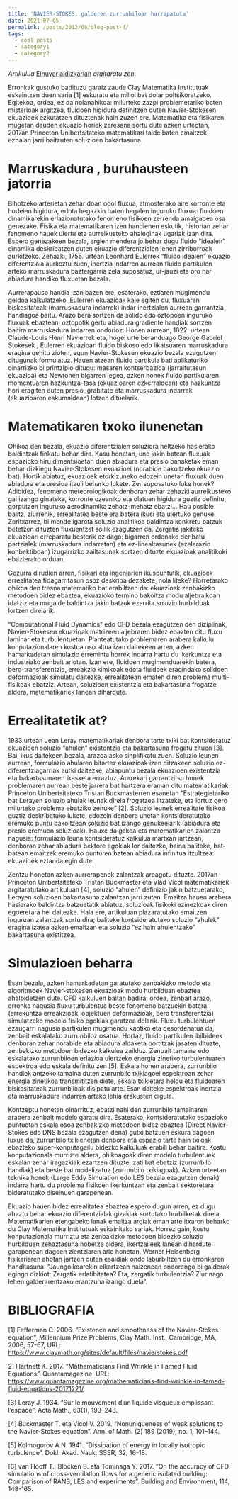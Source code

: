 ```yaml
---
title: 'NAVIER-STOKES: galderen zurrunbiloan harrapatuta'
date: 2021-07-05
permalink: /posts/2012/08/blog-post-4/
tags:
  - cool posts
  - category1
  - category2
---
```


<i>Artikulua</i> [Elhuyar aldizkarian](https://aldizkaria.elhuyar.eus/gai-librean/navier-stokes-galderen-zurrunbiloan-harrapatuta2/) <i>argitaratu zen</i>.


Erronkak gustuko badituzu garaiz zaude Clay Matematika Institutuak eskaintzen duen saria [1] eskuratu eta milioi bat dolar poltsikoratzeko. Egitekoa, ordea, ez da nolanahikoa: milurteko zazpi problemetariko baten misterioak argitzea, fluidoen higidura definitzen duten Navier-Stokesen ekuazioek ezkutatzen dituztenak hain zuzen ere. Matematika eta fisikaren mugetan dauden ekuazio horiek zeresana sortu dute azken urteotan, 2017an Princeton Unibertsitateko matematikari talde baten emaitzek ezbaian jarri baitzuten soluzioen bakartasuna.

Marruskadura , buruhausteen jatorria
======

Bihotzeko arterietan zehar doan odol fluxua, atmosferako aire korronte eta hodeien higidura, edota hegazkin baten hegalen inguruko fluxua: fluidoen dinamikarekin erlazionatutako fenomeno fisikoen zerrenda amaigabea osa genezake. Fisika eta matematikaren izen handienen eskutik, historian zehar fenomeno hauek ulertu eta aurreikusteko ahaleginak ugariak izan dira. Espero genezakeen bezala, argien mendera jo behar dugu fluido “idealen” dinamika deskribatzen duten ekuazio diferentzialen lehen zirriborroak aurkitzeko. Zehazki, 1755. urtean Leonhard Eulerrek “fluido idealen” ekuazio diferentziala aurkeztu zuen, inertzia indarren aurrean fluido partikulen arteko marruskadura baztergarria zela suposatuz, ur-jauzi eta oro har abiadura handiko fluxuetan bezala.

Aurrerapauso handia izan bazen ere, esaterako, eztiaren mugimendu geldoa kalkulatzeko, Eulerren ekuazioak kale egiten du, fluxuaren biskositateak (marruskadura indarrek) indar inertzialen aurrean garrantzia handiagoa baitu. Arazo bera sortzen da solido edo oztopoen inguruko fluxuak ebaztean, oztopotik gertu abiadura gradiente handiak sortzen baitira marruskadura indarren ondorioz. Honen aurrean, 1822. urtean Claude-Louis Henri Navierrek eta, hogei urte beranduago George Gabriel Stokesek , Eulerren ekuazioari fluido biskoso edo likatsuaren marruskadura eragina gehitu zioten, egun Navier-Stokesen ekuazio bezala ezagutzen ditugunak formulatuz. Hauen atzean fluido partikula bati aplikaturiko oinarrizko bi printzipio ditugu: masaren kontserbazioa (jarraitutasun ekuazioa) eta Newtonen bigarren legea, azken honek fluido partikularen momentuaren hazkuntza-tasa (ekuazioaren ezkerraldean) eta hazkuntza hori eragiten duten presio, grabitate eta marruskadura indarrak (ekuazioaren eskumaldean) lotzen dituelarik.


Matematikaren txoko ilunenetan
======

Ohikoa den bezala, ekuazio diferentzialen soluziora heltzeko hasierako baldintzak finkatu behar dira. Kasu honetan, une jakin batean fluxuak espazioko hiru dimentsioetan duen abiadura eta presio banaketak eman behar dizkiegu Navier-Stokesen ekuazioei (norabide bakoitzeko ekuazio bat). Hortik abiatuz, ekuazioek etorkizuneko edozein unetan fluxuak duen abiadura eta presioa itzuli beharko lukete. Zer suposatuko luke honek? Adibidez, fenomeno meteorologikoak denboran zehar zehazki aurreikusteko gai izango ginateke, korronte ozeaniko eta olatuen higidura guztiz definitu, gorputzen inguruko aerodinamika zehatz-mehatz ebatzi…  Hau posible balitz, ziurrenik, errealitatea beste era batera ikusi eta ulertuko genuke. Zoritxarrez, bi mende igarota soluzio analitikoa baldintza konkretu batzuk betetzen dituzten fluxuentzat soilik ezagutzen da. Zergatia jakiteko ekuazioari erreparatu besterik ez dago: bigarren ordenako deribatu partzialek (marruskadura indarretan) eta ez-linealtasunek (azelerazio konbektiboan) izugarrizko zailtasunak sortzen dituzte ekuazioak analitikoki ebazterako orduan.

Gezurra dirudien arren, fisikari eta ingeniarien ikuspuntutik, ekuazioek errealitatea fidagarritasun osoz deskriba dezakete, nola liteke? Horretarako ohikoa den tresna matematiko bat erabiltzen da: ekuazioak zenbakizko metodoen bidez ebaztea, ekuazioko termino bakoitza modu aljebraikoan idatziz eta mugalde baldintza jakin batzuk ezarrita soluzio hurbilduak lortzen direlarik.

“Computational Fluid Dynamics” edo CFD bezala ezagutzen den diziplinak, Navier-Stokesen ekuazioak matrizeen aljebraren bidez ebazten ditu fluxu laminar eta turbulentuetan. Planteatutako problemaren arabera kalkulu konputazionalaren kostua oso altua izan daitekeen arren, azken hamarkadetan simulazio erreminta horrek indarra hartu du ikerkuntza eta industriako zenbait arlotan. Izan ere, fluidoen mugimenduarekin batera, bero-transferentzia, erreakzio kimikoak edota fluidoek eragindako solidoen deformazioak simulatu daitezke, errealitatean ematen diren problema multi-fisikoak ebatziz. Artean, soluzioen existentzia eta bakartasuna frogatze aldera, matematikariek lanean dihardute.

Errealitatetik at?
======

1933.urtean Jean Leray matematikariak denbora tarte txiki bat kontsideratuz ekuazioen soluzio “ahulen” existentzia eta bakartasuna frogatu zituen [3]. Bai, ikus daitekeen bezala, arazoa asko sinplifikatu zuen. Soluzio leunen aurrean, formulazio ahularen bitartez ekuazioak izan ditzakeen soluzio ez-diferentziagarriak aurki daitezke, abiapuntu bezala ekuazioen existentzia eta bakartasunaren ikasketa erraztuz. Aurrekari garrantzitsu honek problemaren aurrean beste jarrera bat hartzera eraman ditu matematikariak, Princeton Unibertsitateko Tristan Buckmasterren esanetan “Estrategietariko bat Lerayen soluzio ahulak leunak direla frogatzea litzateke, eta lortuz gero milurteko problema ebatziko zenuke” [2]. Soluzio leunek errealitate fisikoa guztiz deskribatuko lukete, edozein denbora unetan kontsideratutako eremuko puntu bakoitzean soluzio bat izango genukeelarik (abiadura eta presio eremuen soluzioak). Hauxe da gakoa eta matematikarien zalantza nagusia: formulazio leuna kontsideratuz kalkulua martxan jartzean, denboran zehar abiadura bektore egokiak lor daitezke, baina baliteke, bat-batean emaitzek eremuko punturen batean abiadura infinitua itzultzea: ekuazioek eztanda egin dute.

Zentzu honetan azken aurrerapenek zalantzak areagotu dituzte. 2017an Princeton Unibertsitateko Tristan Buckmaster eta Vlad Vicol matematikariek argitaratutako artikuluan [4], soluzio “ahulen” definizio jakin batzuetarako, Lerayen soluzioen bakartasuna zalantzan jarri zuten. Emaitza hauen arabera hasierako baldintza batzuetatik abiatuz, soluzioak fisikoki ezinezkoak diren egoeretara hel daitezke. Hala ere, artikuluan plazaratutako emaitzen inguruan zalantzak sortu dira; baliteke kontsideratutako soluzio “ahulek” eragina izatea azken emaitzan eta soluzio “ez hain ahulentzako” bakartasuna existitzea.

Simulazioen beharra
======

Esan bezala, azken hamarkadetan garatutako zenbakizko metodo eta algoritmoek Navier-stokesen ekuazioak modu hurbilduan ebaztea ahalbidetzen dute. CFD kalkuluen baitan badira, ordea, zenbait arazo, erronka nagusia fluxu turbulentua beste fenomeno batzuekin batera (errekuntza erreakzioak, objektuen deformazioak, bero transferentzia) simulatzeko modelo fisiko egokiak garatzea delarik. Fluxu turbulentuen ezaugarri nagusia partikulen mugimendu kaotiko eta desordenatua da, zenbait eskalatako zurrunbiloz osatua. Hortaz, fluido partikulen ibilbideek denboran zehar norabide eta abiadura aldaketa bortitzak jasaten dituzte, zenbakizko metodoen bidezko kalkulua zailduz. Zenbait tamaina edo eskalatako zurrunbiloen erlazioa ulertzeko energia zinetiko turbulentuaren espektroa edo eskala definitu zen [5]. Eskala honen arabera, zurrunbilo handiek antzeko tamaina duten zurrunbilo txikiagoei espektroan zehar energia zinetikoa transmititzen diete, eskala txikietara heldu eta fluidoaren biskositateak zurrunbiloak disipatu arte. Esan daiteke espektroak inertzia eta marruskadura indarren arteko lehia erakusten digula.

Kontzeptu honetan oinarrituz, ebatzi nahi den zurrunbilo tamainaren arabera zenbait modelo garatu dira. Esaterako, kontsideratutako espazioko puntuetan eskala osoa zenbakizko metodoen bidez ebaztea (Direct Navier-Stokes edo DNS bezala ezagutzen dena) gutxi batzuen eskura dagoen luxua da, zurrunbilo txikienetan denbora eta espazio tarte hain txikiak ebazteko super-konputagailu bidezko kalkuluak erabili behar baitira. Kostu konputazionala murrizte aldera, ohikoagoak diren modelo turbulentuek eskalan zehar iragazkiak ezartzen dituzte, zati bat ebatziz (zurrunbilo handiak) eta beste bat modelizatuz (zurrunbilo txikiagoak). Azken urteetan teknika honek (Large Eddy Simulation edo LES bezala ezagutzen denak) indarra hartu du problema fisikoen ikerkuntzan eta zenbait sektoretara bideratutako diseinuen garapenean.

Ekuazio hauen bidez errealitatea ebaztea espero dugun arren, ez dugu ahaztu behar ekuazio diferentzialak gizakiak sortutako hurbilketak direla. Matematikarien etengabeko lanak emaitza argiak eman arte itxaron beharko du Clay Matematika Institutuak eskainitako sariak. Horrez gain, kostu konputazionala murriztu eta zenbakizko metodoen bidezko soluzio hurbilduen zehaztasuna hobetze aldera, ikertzaileek lanean dihardute garapenean dagoen zientziaren arlo honetan. Werner Heisenberg fisikariaren ahotan jartzen duten esaldiak ondo laburbiltzen du erronkaren handitasuna: “Jaungoikoarekin elkartzean naizenean ondorengo bi galderak egingo dizkiot: Zergatik erlatibitatea? Eta, zergatik turbulentzia? Ziur nago lehen galderarentzako erantzuna izango duela”.

BIBLIOGRAFIA
======

[1] Fefferman C. 2006. “Existence and smoothness of the Navier-Stokes equation”, Millennium Prize Problems, Clay Math. Inst., Cambridge, MA, 2006, 57-67, URL: https://www.claymath.org/sites/default/files/navierstokes.pdf

2] Hartnett K. 2017. “Mathematicians Find Wrinkle in Famed Fluid Equations”.  Quantamagazine. URL: https://www.quantamagazine.org/mathematicians-find-wrinkle-in-famed-fluid-equations-20171221/

[3] Leray J. 1934. “Sur le mouvement d’un liquide visqueux emplissant l’espace”. Acta Math., 63(1), 193–248.

[4] Buckmaster T. eta Vicol V. 2019. “Nonuniqueness of weak solutions to the Navier-Stokes equation”. Ann. of Math. (2) 189 (2019), no. 1, 101–144.

[5] Kolmogorov A.N. 1941. “Dissipation of energy in locally isotropic turbulence”. Dokl. Akad. Nauk. SSSR, 32, 16-18.

[6] van Hooff T., Blocken B. eta Tominaga Y. 2017. “On the accuracy of CFD simulations of cross-ventilation flows for a generic isolated building: Comparison of RANS, LES and experiments”. Building and Environment, 114, 148-165.













